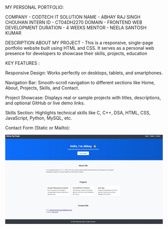   MY PERSONAL PORTFOLIO:
  
  COMPANY - CODTECH IT SOLUTION
  NAME -  ABHAY RAJ SINGH CHOUHAN
  INTERN ID - CT04DH2270
  DOMAIN - FRONTEND WEB DEVELOPMENT
  DURATION - 4 WEEKS
  MENTOR - NEELA SANTOSH KUMAR

  DESCRIPTION ABOUT MY PROJECT - This is a responsive, single-page portfolio website built using HTML and CSS. It serves as a personal web presence for developers                                 to showcase their skills, projects, education

  KEY FEATURES :

 Responsive Design:
   Works perfectly on desktops, tablets, and smartphones.

 Navigation Bar:
Smooth-scroll navigation to different sections like Home, About, Projects, Skills, and Contact.

 Project Showcase:
 Displays real or sample projects with titles, descriptions, and optional GitHub or live demo links.

 Skills Section:
Highlights technical skills like C, C++, DSA, HTML, CSS, JavaScript, Python, MySQL, etc.

Contact Form (Static or Mailto):




![image alt](https://github.com/satyam427/portfolio-/blob/379f3e3bd7f9a66b5deb2f97f2967528ce586af5/Screenshot_3-8-2025_182243_127.0.0.1.jpeg)
